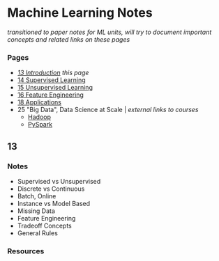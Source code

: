 # Machine Learning Notes

*transitioned to paper notes for ML units, will try to document important concepts and related links on these pages*

### Pages

 - *[13 Introduction](/#13) this page*
 - [14 Supervised Learning](./14_Supervised_Learning.md)
 - [15 Unsupervised Learning](./15_Unsupervised_Learning.md)
 - [16 Feature Engineering](./16_Feature_Engineering.md)
 - [18 Applications](./18_Applications.md)
 - 25 "Big Data", Data Science at Scale | *external links to courses*
   - [Hadoop](https://www.linkedin.com/learning/learning-hadoop-23008320/what-and-why-hadoop)
   - [PySpark](https://app.datacamp.com/learn/courses/big-data-fundamentals-with-pyspark)

## 13

### Notes

 - Supervised vs Unsupervised
 - Discrete vs Continuous
 - Batch, Online
 - Instance vs Model Based
 - Missing Data
 - Feature Engineering
 - Tradeoff Concepts
 - General Rules
 
### Resources


